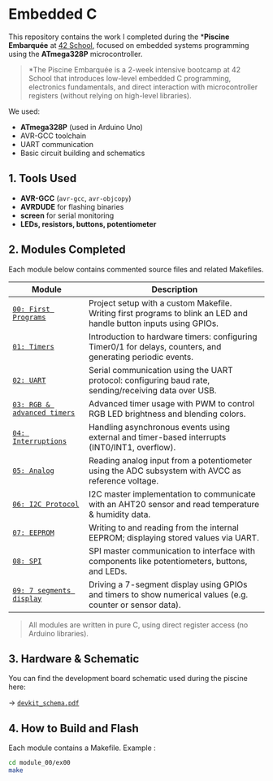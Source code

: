 # Embedded C

This repository contains the work I completed during the ***Piscine Embarquée** at [42 School](https://42.fr/), focused on embedded systems programming using the **ATmega328P** microcontroller.

>*The Piscine Embarquée is a 2-week intensive bootcamp at 42 School that introduces low-level embedded C programming, electronics fundamentals, and direct interaction with microcontroller registers (without relying on high-level libraries).

We used:
- **ATmega328P** (used in Arduino Uno)
- AVR-GCC toolchain
- UART communication
- Basic circuit building and schematics

## 1. Tools Used

- **AVR-GCC** (`avr-gcc`, `avr-objcopy`)
- **AVRDUDE** for flashing binaries
- **screen** for serial monitoring
- **LEDs, resistors, buttons, potentiometer**

## 2. Modules Completed

Each module below contains commented source files and related Makefiles.

| Module | Description |
|--------|-------------|
| [`00: First Programs`](./module_00/) | Project setup with a custom Makefile. Writing first programs to blink an LED and handle button inputs using GPIOs. |
| [`01: Timers`](./module_01/)         | Introduction to hardware timers: configuring Timer0/1 for delays, counters, and generating periodic events. |
| [`02: UART`](./module_02/)           | Serial communication using the UART protocol: configuring baud rate, sending/receiving data over USB.       |
| [`03: RGB & advanced timers`](./module_03/) | Advanced timer usage with PWM to control RGB LED brightness and blending colors.                     |
| [`04: Interruptions`](./module_04/)  | Handling asynchronous events using external and timer-based interrupts (INT0/INT1, overflow).               |
| [`05: Analog`](./module_05/) | Reading analog input from a potentiometer using the ADC subsystem with AVCC as reference voltage.                   |
| [`06: I2C Protocol`](./module_06/)   | I2C master implementation to communicate with an AHT20 sensor and read temperature & humidity data.         |
| [`07: EEPROM`](./module_07/)         | Writing to and reading from the internal EEPROM; displaying stored values via UART.                         |
| [`08: SPI`](./module_08/)            | SPI master communication to interface with components like potentiometers, buttons, and LEDs.               |
| [`09: 7 segments display`](./module_09/)  | Driving a 7-segment display using GPIOs and timers to show numerical values (e.g. counter or sensor data).  |

> All modules are written in pure C, using direct register access (no Arduino libraries).


## 3. Hardware & Schematic

You can find the development board schematic used during the piscine here:

→ [`devkit_schema.pdf`](./devkit_schema.pdf)


## 4. How to Build and Flash

Each module contains a Makefile. Example :

```bash
cd module_00/ex00
make
